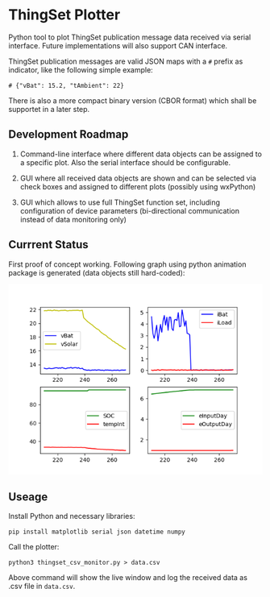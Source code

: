 # ThingSet Plotter

Python tool to plot ThingSet publication message data received via serial interface. Future implementations will also support CAN interface.

ThingSet publication messages are valid JSON maps with a `#` prefix as indicator, like the following simple example:

```
# {"vBat": 15.2, "tAmbient": 22}
```

There is also a more compact binary version (CBOR format) which shall be supportet in a later step.

## Development Roadmap

1. Command-line interface where different data objects can be assigned to a specific plot. Also the serial interface should be configurable.

2. GUI where all received data objects are shown and can be selected via check boxes and assigned to different plots (possibly using wxPython)

3. GUI which allows to use full ThingSet function set, including configuration of device parameters (bi-directional communication instead of data monitoring only)

## Currrent Status

First proof of concept working. Following graph using python animation package is generated (data objects still hard-coded):

![Example figure of ThingSet Plotter](test/example_figure.png)

## Useage

Install Python and necessary libraries:
```
pip install matplotlib serial json datetime numpy
```

Call the plotter:
```
python3 thingset_csv_monitor.py > data.csv
```

Above command will show the live window and log the received data as .csv file in `data.csv`.